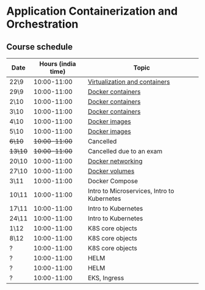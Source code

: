 # Application Containerization and Orchestration

## Course schedule

| Date      | Hours (india time) | Topic                                                      |
|-----------|--------------------|------------------------------------------------------------| 
| 22\9      | 	10:00-11:00       | [Virtualization and containers](tutorials/docker_intro.md) | 
| 29\9      | 	10:00-11:00       | [Docker containers](tutorials/docker_containers.md)        | 
| 2\10      | 	10:00-11:00       | [Docker containers](tutorials/docker_containers.md)        | 
| 3\10      | 	10:00-11:00       | [Docker containers](tutorials/docker_containers.md)        | 
| 4\10      | 	10:00-11:00       | [Docker images](tutorials/docker_images.md)                | 
| 5\10      | 	10:00-11:00       | [Docker images](tutorials/docker_images.md)                | 
| ~~6\10~~  | 	~~10:00-11:00~~   | Cancelled                                                  | 
| ~~13\10~~ | 	~~10:00-11:00~~   | Cancelled due to an exam                                   | 
| 20\10     | 	10:00-11:00       | [Docker networking](tutorials/docker_networking.md)        | 
| 27\10     | 	10:00-11:00       | [Docker volumes](tutorials/docker_volumes.md)              | 
| 3\11      | 	10:00-11:00       | Docker Compose                                             | 
| 10\11     | 	10:00-11:00       | Intro to Microservices, Intro to Kubernetes                | 
| 17\11     | 	10:00-11:00       | Intro to Kubernetes                                        | 
| 24\11     | 	10:00-11:00       | Intro to Kubernetes                                        | 
| 1\12      | 	10:00-11:00       | K8S core objects                                           | 
| 8\12      | 	10:00-11:00       | K8S core objects                                           | 
| ?         | 	10:00-11:00       | K8S core objects                                           | 
| ?         | 	10:00-11:00       | HELM                                                       | 
| ?         | 	10:00-11:00       | HELM                                                       |
| ?         | 	10:00-11:00       | EKS, Ingress                                               | 